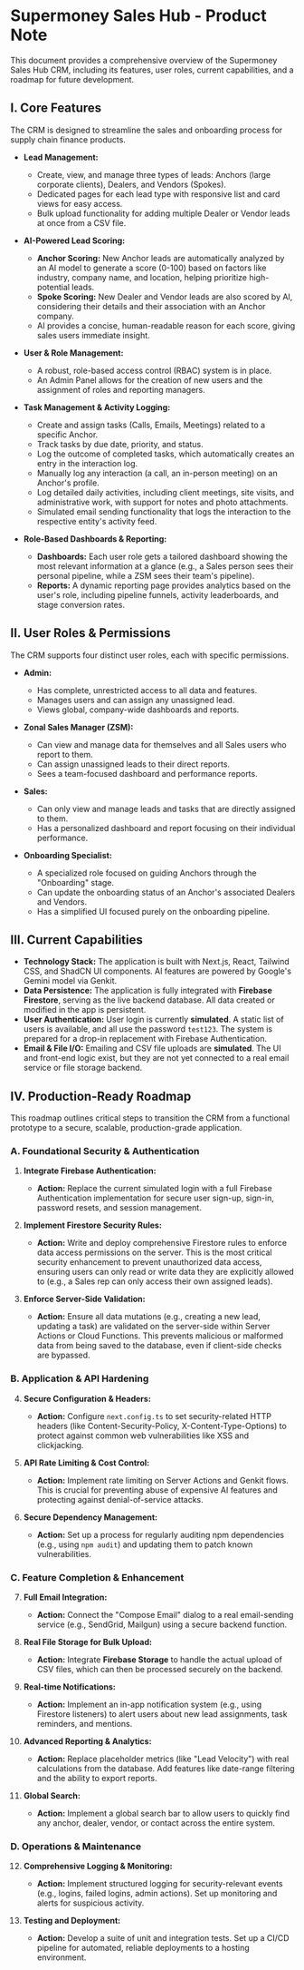 # Supermoney Sales Hub - Product Note

This document provides a comprehensive overview of the Supermoney Sales Hub CRM, including its features, user roles, current capabilities, and a roadmap for future development.

## I. Core Features

The CRM is designed to streamline the sales and onboarding process for supply chain finance products.

-   **Lead Management:**
    -   Create, view, and manage three types of leads: Anchors (large corporate clients), Dealers, and Vendors (Spokes).
    -   Dedicated pages for each lead type with responsive list and card views for easy access.
    -   Bulk upload functionality for adding multiple Dealer or Vendor leads at once from a CSV file.

-   **AI-Powered Lead Scoring:**
    -   **Anchor Scoring:** New Anchor leads are automatically analyzed by an AI model to generate a score (0-100) based on factors like industry, company name, and location, helping prioritize high-potential leads.
    -   **Spoke Scoring:** New Dealer and Vendor leads are also scored by AI, considering their details and their association with an Anchor company.
    -   AI provides a concise, human-readable reason for each score, giving sales users immediate insight.

-   **User & Role Management:**
    -   A robust, role-based access control (RBAC) system is in place.
    -   An Admin Panel allows for the creation of new users and the assignment of roles and reporting managers.

-   **Task Management & Activity Logging:**
    -   Create and assign tasks (Calls, Emails, Meetings) related to a specific Anchor.
    -   Track tasks by due date, priority, and status.
    -   Log the outcome of completed tasks, which automatically creates an entry in the interaction log.
    -   Manually log any interaction (a call, an in-person meeting) on an Anchor's profile.
    -   Log detailed daily activities, including client meetings, site visits, and administrative work, with support for notes and photo attachments.
    -   Simulated email sending functionality that logs the interaction to the respective entity's activity feed.

-   **Role-Based Dashboards & Reporting:**
    -   **Dashboards:** Each user role gets a tailored dashboard showing the most relevant information at a glance (e.g., a Sales person sees their personal pipeline, while a ZSM sees their team's pipeline).
    -   **Reports:** A dynamic reporting page provides analytics based on the user's role, including pipeline funnels, activity leaderboards, and stage conversion rates.

## II. User Roles & Permissions

The CRM supports four distinct user roles, each with specific permissions.

-   **Admin:**
    -   Has complete, unrestricted access to all data and features.
    -   Manages users and can assign any unassigned lead.
    -   Views global, company-wide dashboards and reports.

-   **Zonal Sales Manager (ZSM):**
    -   Can view and manage data for themselves and all Sales users who report to them.
    -   Can assign unassigned leads to their direct reports.
    -   Sees a team-focused dashboard and performance reports.

-   **Sales:**
    -   Can only view and manage leads and tasks that are directly assigned to them.
    -   Has a personalized dashboard and report focusing on their individual performance.

-   **Onboarding Specialist:**
    -   A specialized role focused on guiding Anchors through the "Onboarding" stage.
    -   Can update the onboarding status of an Anchor's associated Dealers and Vendors.
    -   Has a simplified UI focused purely on the onboarding pipeline.

## III. Current Capabilities

-   **Technology Stack:** The application is built with Next.js, React, Tailwind CSS, and ShadCN UI components. AI features are powered by Google's Gemini model via Genkit.
-   **Data Persistence:** The application is fully integrated with **Firebase Firestore**, serving as the live backend database. All data created or modified in the app is persistent.
-   **User Authentication:** User login is currently **simulated**. A static list of users is available, and all use the password `test123`. The system is prepared for a drop-in replacement with Firebase Authentication.
-   **Email & File I/O:** Emailing and CSV file uploads are **simulated**. The UI and front-end logic exist, but they are not yet connected to a real email service or file storage backend.

## IV. Production-Ready Roadmap

This roadmap outlines critical steps to transition the CRM from a functional prototype to a secure, scalable, production-grade application.

### A. Foundational Security & Authentication

1.  **Integrate Firebase Authentication:**
    -   **Action:** Replace the current simulated login with a full Firebase Authentication implementation for secure user sign-up, sign-in, password resets, and session management.

2.  **Implement Firestore Security Rules:**
    -   **Action:** Write and deploy comprehensive Firestore rules to enforce data access permissions on the server. This is the most critical security enhancement to prevent unauthorized data access, ensuring users can only read or write data they are explicitly allowed to (e.g., a Sales rep can only access their own assigned leads).

3.  **Enforce Server-Side Validation:**
    -   **Action:** Ensure all data mutations (e.g., creating a new lead, updating a task) are validated on the server-side within Server Actions or Cloud Functions. This prevents malicious or malformed data from being saved to the database, even if client-side checks are bypassed.

### B. Application & API Hardening

4.  **Secure Configuration & Headers:**
    -   **Action:** Configure `next.config.ts` to set security-related HTTP headers (like Content-Security-Policy, X-Content-Type-Options) to protect against common web vulnerabilities like XSS and clickjacking.

5.  **API Rate Limiting & Cost Control:**
    -   **Action:** Implement rate limiting on Server Actions and Genkit flows. This is crucial for preventing abuse of expensive AI features and protecting against denial-of-service attacks.

6.  **Secure Dependency Management:**
    -   **Action:** Set up a process for regularly auditing npm dependencies (e.g., using `npm audit`) and updating them to patch known vulnerabilities.

### C. Feature Completion & Enhancement

7.  **Full Email Integration:**
    -   **Action:** Connect the "Compose Email" dialog to a real email-sending service (e.g., SendGrid, Mailgun) using a secure backend function.

8.  **Real File Storage for Bulk Upload:**
    -   **Action:** Integrate **Firebase Storage** to handle the actual upload of CSV files, which can then be processed securely on the backend.

9.  **Real-time Notifications:**
    -   **Action:** Implement an in-app notification system (e.g., using Firestore listeners) to alert users about new lead assignments, task reminders, and mentions.

10. **Advanced Reporting & Analytics:**
    -   **Action:** Replace placeholder metrics (like "Lead Velocity") with real calculations from the database. Add features like date-range filtering and the ability to export reports.

11. **Global Search:**
    -   **Action:** Implement a global search bar to allow users to quickly find any anchor, dealer, vendor, or contact across the entire system.

### D. Operations & Maintenance

12. **Comprehensive Logging & Monitoring:**
    -   **Action:** Implement structured logging for security-relevant events (e.g., logins, failed logins, admin actions). Set up monitoring and alerts for suspicious activity.

13. **Testing and Deployment:**
    -   **Action:** Develop a suite of unit and integration tests. Set up a CI/CD pipeline for automated, reliable deployments to a hosting environment.
